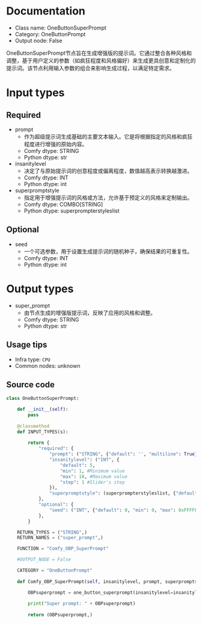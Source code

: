 
# Documentation
- Class name: OneButtonSuperPrompt
- Category: OneButtonPrompt
- Output node: False

OneButtonSuperPrompt节点旨在生成增强版的提示词。它通过整合各种风格和调整，基于用户定义的参数（如疯狂程度和风格偏好）来生成更具创意和定制化的提示词。该节点利用输入参数的组合来影响生成过程，以满足特定需求。

# Input types
## Required
- prompt
    - 作为超级提示词生成基础的主要文本输入。它是将根据指定的风格和疯狂程度进行增强的原始内容。
    - Comfy dtype: STRING
    - Python dtype: str
- insanitylevel
    - 决定了与原始提示词的创意程度或偏离程度，数值越高表示转换越激进。
    - Comfy dtype: INT
    - Python dtype: int
- superpromptstyle
    - 指定用于增强提示词的风格或方法，允许基于预定义的风格来定制输出。
    - Comfy dtype: COMBO[STRING]
    - Python dtype: superprompterstyleslist
## Optional
- seed
    - 一个可选参数，用于设置生成提示词的随机种子，确保结果的可重复性。
    - Comfy dtype: INT
    - Python dtype: int

# Output types
- super_prompt
    - 由节点生成的增强版提示词，反映了应用的风格和调整。
    - Comfy dtype: STRING
    - Python dtype: str


## Usage tips
- Infra type: `CPU`
- Common nodes: unknown


## Source code
```python
class OneButtonSuperPrompt:

    def __init__(self):
        pass
    
    @classmethod
    def INPUT_TYPES(s):
               
        return {
            "required": {
                "prompt": ("STRING", {"default": '', "multiline": True}),
                "insanitylevel": ("INT", {
                    "default": 5,
                    "min": 1, #Minimum value
                    "max": 10, #Maximum value
                    "step": 1 #Slider's step
                }),
                "superpromptstyle": (superprompterstyleslist, {"default": "all"}),
            },
            "optional": {                
                "seed": ("INT", {"default": 0, "min": 0, "max": 0xFFFFFFFFFFFFFFFF}),
            },
        }

    RETURN_TYPES = ("STRING",)
    RETURN_NAMES = ("super_prompt",)

    FUNCTION = "Comfy_OBP_SuperPrompt"

    #OUTPUT_NODE = False

    CATEGORY = "OneButtonPrompt"
    
    def Comfy_OBP_SuperPrompt(self, insanitylevel, prompt, superpromptstyle, seed):

        OBPsuperprompt = one_button_superprompt(insanitylevel=insanitylevel, prompt=prompt, seed=seed, superpromptstyle=superpromptstyle)
        
        print("Super prompt: " + OBPsuperprompt)
        
        return (OBPsuperprompt,)

```
